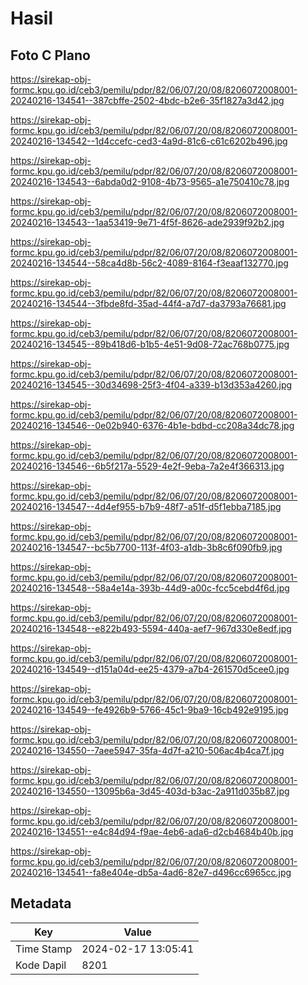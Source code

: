 # Hasil

## Foto C Plano

https://sirekap-obj-formc.kpu.go.id/ceb3/pemilu/pdpr/82/06/07/20/08/8206072008001-20240216-134541--387cbffe-2502-4bdc-b2e6-35f1827a3d42.jpg

https://sirekap-obj-formc.kpu.go.id/ceb3/pemilu/pdpr/82/06/07/20/08/8206072008001-20240216-134542--1d4ccefc-ced3-4a9d-81c6-c61c6202b496.jpg

https://sirekap-obj-formc.kpu.go.id/ceb3/pemilu/pdpr/82/06/07/20/08/8206072008001-20240216-134543--6abda0d2-9108-4b73-9565-a1e750410c78.jpg

https://sirekap-obj-formc.kpu.go.id/ceb3/pemilu/pdpr/82/06/07/20/08/8206072008001-20240216-134543--1aa53419-9e71-4f5f-8626-ade2939f92b2.jpg

https://sirekap-obj-formc.kpu.go.id/ceb3/pemilu/pdpr/82/06/07/20/08/8206072008001-20240216-134544--58ca4d8b-56c2-4089-8164-f3eaaf132770.jpg

https://sirekap-obj-formc.kpu.go.id/ceb3/pemilu/pdpr/82/06/07/20/08/8206072008001-20240216-134544--3fbde8fd-35ad-44f4-a7d7-da3793a76681.jpg

https://sirekap-obj-formc.kpu.go.id/ceb3/pemilu/pdpr/82/06/07/20/08/8206072008001-20240216-134545--89b418d6-b1b5-4e51-9d08-72ac768b0775.jpg

https://sirekap-obj-formc.kpu.go.id/ceb3/pemilu/pdpr/82/06/07/20/08/8206072008001-20240216-134545--30d34698-25f3-4f04-a339-b13d353a4260.jpg

https://sirekap-obj-formc.kpu.go.id/ceb3/pemilu/pdpr/82/06/07/20/08/8206072008001-20240216-134546--0e02b940-6376-4b1e-bdbd-cc208a34dc78.jpg

https://sirekap-obj-formc.kpu.go.id/ceb3/pemilu/pdpr/82/06/07/20/08/8206072008001-20240216-134546--6b5f217a-5529-4e2f-9eba-7a2e4f366313.jpg

https://sirekap-obj-formc.kpu.go.id/ceb3/pemilu/pdpr/82/06/07/20/08/8206072008001-20240216-134547--4d4ef955-b7b9-48f7-a51f-d5f1ebba7185.jpg

https://sirekap-obj-formc.kpu.go.id/ceb3/pemilu/pdpr/82/06/07/20/08/8206072008001-20240216-134547--bc5b7700-113f-4f03-a1db-3b8c6f090fb9.jpg

https://sirekap-obj-formc.kpu.go.id/ceb3/pemilu/pdpr/82/06/07/20/08/8206072008001-20240216-134548--58a4e14a-393b-44d9-a00c-fcc5cebd4f6d.jpg

https://sirekap-obj-formc.kpu.go.id/ceb3/pemilu/pdpr/82/06/07/20/08/8206072008001-20240216-134548--e822b493-5594-440a-aef7-967d330e8edf.jpg

https://sirekap-obj-formc.kpu.go.id/ceb3/pemilu/pdpr/82/06/07/20/08/8206072008001-20240216-134549--d151a04d-ee25-4379-a7b4-261570d5cee0.jpg

https://sirekap-obj-formc.kpu.go.id/ceb3/pemilu/pdpr/82/06/07/20/08/8206072008001-20240216-134549--fe4926b9-5766-45c1-9ba9-16cb492e9195.jpg

https://sirekap-obj-formc.kpu.go.id/ceb3/pemilu/pdpr/82/06/07/20/08/8206072008001-20240216-134550--7aee5947-35fa-4d7f-a210-506ac4b4ca7f.jpg

https://sirekap-obj-formc.kpu.go.id/ceb3/pemilu/pdpr/82/06/07/20/08/8206072008001-20240216-134550--13095b6a-3d45-403d-b3ac-2a911d035b87.jpg

https://sirekap-obj-formc.kpu.go.id/ceb3/pemilu/pdpr/82/06/07/20/08/8206072008001-20240216-134551--e4c84d94-f9ae-4eb6-ada6-d2cb4684b40b.jpg

https://sirekap-obj-formc.kpu.go.id/ceb3/pemilu/pdpr/82/06/07/20/08/8206072008001-20240216-134541--fa8e404e-db5a-4ad6-82e7-d496cc6965cc.jpg


## Metadata

| Key        | Value               |
| ---------- | ------------------- |
| Time Stamp | 2024-02-17 13:05:41 |
| Kode Dapil | 8201                |




